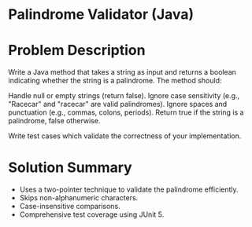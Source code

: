 # Palindrome Validator (Java)

# Problem Description

Write a Java method that takes a string as input and returns a boolean indicating whether the string is a palindrome. The method should:

Handle null or empty strings (return false).
Ignore case sensitivity (e.g., "Racecar" and "racecar" are valid palindromes).
Ignore spaces and punctuation (e.g., commas, colons, periods).
Return true if the string is a palindrome, false otherwise.

Write test cases which validate the correctness of your implementation.

#  Solution Summary

- Uses a two-pointer technique to validate the palindrome efficiently.
- Skips non-alphanumeric characters.
- Case-insensitive comparisons.
- Comprehensive test coverage using JUnit 5.
